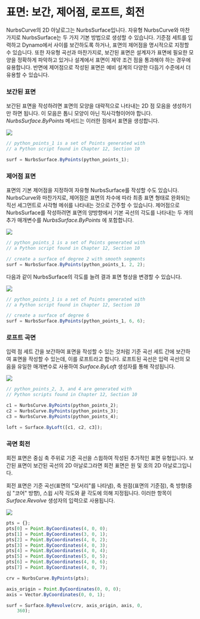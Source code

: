 # 표면: 보간, 제어점, 로프트, 회전

NurbsCurve의 2D 아날로그는 NurbsSurface입니다. 자유형 NurbsCurve와 마찬가지로 NurbsSurface는 두 가지 기본 방법으로 생성할 수 있습니다. 기준점 세트를 입력하고 Dynamo에서 사이를 보간하도록 하거나, 표면의 제어점을 명시적으로 지정할 수 있습니다. 또한 자유형 곡선과 마찬가지로, 보간된 표면은 설계자가 표면에 필요한 모양을 정확하게 파악하고 있거나 설계에서 표면이 제약 조건 점을 통과해야 하는 경우에 유용합니다. 반면에 제어점으로 작성된 표면은 예비 설계의 다양한 다듬기 수준에서 더 유용할 수 있습니다.

### 보간된 표면

보간된 표면을 작성하려면 표면의 모양을 대략적으로 나타내는 2D 점 모음을 생성하기만 하면 됩니다. 이 모음은 톱니 모양이 아닌 직사각형이어야 합니다. _NurbsSurface.ByPoints_ 메서드는 이러한 점에서 표면을 생성합니다.

![](../images/8-2/6/Surfaces\_01.png)

```js
// python_points_1 is a set of Points generated with
// a Python script found in Chapter 12, Section 10

surf = NurbsSurface.ByPoints(python_points_1);
```

### 제어점 표면

표면의 기본 제어점을 지정하여 자유형 NurbsSurface를 작성할 수도 있습니다. NurbsCurve와 마찬가지로, 제어점은 표면의 차수에 따라 최종 표면 형태로 완화되는 직선 세그먼트로 사각형 메쉬를 나타내는 것으로 간주할 수 있습니다. 제어점으로 NurbsSurface를 작성하려면 표면의 양방향에서 기본 곡선의 각도를 나타내는 두 개의 추가 매개변수를 _NurbsSurface.ByPoints_ 에 포함합니다.

![](../images/8-2/6/Surfaces\_02.png)

```js
// python_points_1 is a set of Points generated with
// a Python script found in Chapter 12, Section 10

// create a surface of degree 2 with smooth segments
surf = NurbsSurface.ByPoints(python_points_1, 2, 2);
```

다음과 같이 NurbsSurface의 각도를 늘려 결과 표면 형상을 변경할 수 있습니다.

![](../images/8-2/6/Surfaces\_03.png)

```js
// python_points_1 is a set of Points generated with
// a Python script found in Chapter 12, Section 10

// create a surface of degree 6
surf = NurbsSurface.ByPoints(python_points_1, 6, 6);
```

### 로프트 곡면

입력 점 세트 간을 보간하여 표면을 작성할 수 있는 것처럼 기준 곡선 세트 간에 보간하여 표면을 작성할 수 있는데, 이를 로프트라고 합니다. 로프트된 곡선은 입력 곡선의 모음을 유일한 매개변수로 사용하여 _Surface.ByLoft_ 생성자를 통해 작성됩니다.

![](../images/8-2/6/Surfaces\_04.png)

```js
// python_points_2, 3, and 4 are generated with
// Python scripts found in Chapter 12, Section 10

c1 = NurbsCurve.ByPoints(python_points_2);
c2 = NurbsCurve.ByPoints(python_points_3);
c3 = NurbsCurve.ByPoints(python_points_4);

loft = Surface.ByLoft([c1, c2, c3]);
```

### 곡면 회전

회전 표면은 중심 축 주위로 기준 곡선을 스윕하여 작성된 추가적인 표면 유형입니다. 보간된 표면이 보간된 곡선의 2D 아날로그라면 회전 표면은 원 및 호의 2D 아날로그입니다.

회전 표면은 기준 곡선(표면의 "모서리"를 나타냄), 축 원점(표면의 기준점), 축 방향(중심 "코어" 방향), 스윕 시작 각도와 끝 각도에 의해 지정됩니다. 이러한 항목이 _Surface.Revolve_ 생성자의 입력으로 사용됩니다.

![](../images/8-2/6/Surfaces\_05.png)

```js
pts = {};
pts[0] = Point.ByCoordinates(4, 0, 0);
pts[1] = Point.ByCoordinates(3, 0, 1);
pts[2] = Point.ByCoordinates(4, 0, 2);
pts[3] = Point.ByCoordinates(4, 0, 3);
pts[4] = Point.ByCoordinates(4, 0, 4);
pts[5] = Point.ByCoordinates(5, 0, 5);
pts[6] = Point.ByCoordinates(4, 0, 6);
pts[7] = Point.ByCoordinates(4, 0, 7);

crv = NurbsCurve.ByPoints(pts);

axis_origin = Point.ByCoordinates(0, 0, 0);
axis = Vector.ByCoordinates(0, 0, 1);

surf = Surface.ByRevolve(crv, axis_origin, axis, 0,
    360);
```
